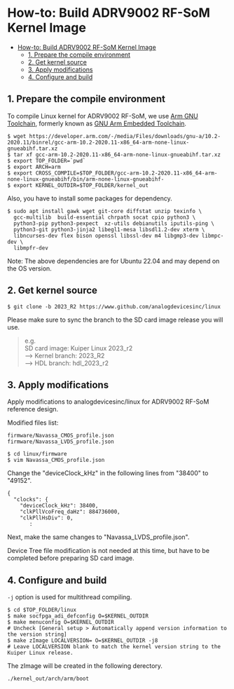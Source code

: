 # How-to: Build ADRV9002 RF-SoM Kernel Image

- [How-to: Build ADRV9002 RF-SoM Kernel Image](#how-to-build-adrv9002-rf-som-kernel-image)
  - [1. Prepare the compile environment](#1-prepare-the-compile-environment)
  - [2. Get kernel source](#2-get-kernel-source)
  - [3. Apply modifications](#3-apply-modifications)
  - [4. Configure and build](#4-configure-and-build)


## 1. Prepare the compile environment
To compile Linux kernel for ADRV9002 RF-SoM, we use [Arm GNU Toolchain](https://developer.arm.com/Tools%20and%20Software/GNU%20Toolchain), formerly known as [GNU Arm Embedded Toolchain](https://developer.arm.com/downloads/-/gnu-rm).

```Shell
$ wget https://developer.arm.com/-/media/Files/downloads/gnu-a/10.2-2020.11/binrel/gcc-arm-10.2-2020.11-x86_64-arm-none-linux-gnueabihf.tar.xz
$ tar xf gcc-arm-10.2-2020.11-x86_64-arm-none-linux-gnueabihf.tar.xz
$ export TOP_FOLDER=`pwd`
$ export ARCH=arm
$ export CROSS_COMPILE=$TOP_FOLDER/gcc-arm-10.2-2020.11-x86_64-arm-none-linux-gnueabihf/bin/arm-none-linux-gnueabihf-
$ export KERNEL_OUTDIR=$TOP_FOLDER/kernel_out
```

Also, you have to install some packages for dependency.

```shell
$ sudo apt install gawk wget git-core diffstat unzip texinfo \
  gcc-multilib  build-essential chrpath socat cpio python3 \
  python3-pip python3-pexpect  xz-utils debianutils iputils-ping \
  python3-git python3-jinja2 libegl1-mesa libsdl1.2-dev xterm \
  libncurses-dev flex bison openssl libssl-dev m4 libgmp3-dev libmpc-dev \
  libmpfr-dev
```
Note: The above dependencies are for Ubuntu 22.04 and may depend on the OS version.


## 2. Get kernel source

```Shell
$ git clone -b 2023_R2 https://www.github.com/analogdevicesinc/linux
```

Please make sure to sync the branch to the SD card image release you will use.  
> e.g.  
> SD card image: Kuiper Linux 2023_r2  
> --> Kernel branch: 2023_R2  
> --> HDL branch: hdl_2023_r2  


## 3. Apply modifications
Apply modifications to analogdevicesinc/linux for ADRV9002 RF-SoM reference design.  

Modified files list:
```
firmware/Navassa_CMOS_profile.json
firmware/Navassa_LVDS_profile.json
```

```Shell
$ cd linux/firmware
$ vim Navassa_CMOS_profile.json
```

Change the "deviceClock_kHz" in the following lines from "38400" to "49152".
```
{
  "clocks": {
    "deviceClock_kHz": 38400,
    "clkPllVcoFreq_daHz": 884736000,
    "clkPllHsDiv": 0,
       :
```
Next, make the same changes to "Navassa_LVDS_profile.json".

Device Tree file modification is not needed at this time, but have to be completed before preparing SD card image.


## 4. Configure and build
`-j` option is used for multithread compiling.

```Shell
$ cd $TOP_FOLDER/linux
$ make socfpga_adi_defconfig O=$KERNEL_OUTDIR
$ make menuconfig O=$KERNEL_OUTDIR
# Uncheck [General setup > Automatically append version information to the version string]
$ make zImage LOCALVERSION= O=$KERNEL_OUTDIR -j8
# Leave LOCALVERSION blank to match the kernel version string to the Kuiper Linux release.
```

The zImage will be created in the following derectory.
```
./kernel_out/arch/arm/boot
```
